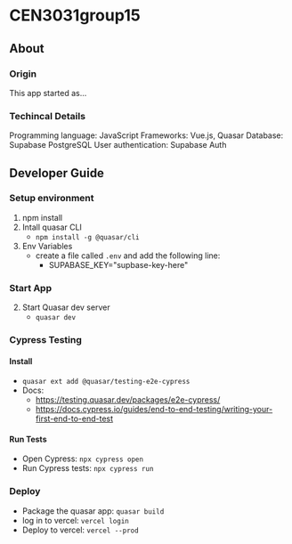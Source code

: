 # CEN3031group15

## About

### Origin

This app started as...

### Techincal Details

Programming language: JavaScript
Frameworks: Vue.js, Quasar
Database: Supabase PostgreSQL
User authentication: Supabase Auth

## Developer Guide

### Setup environment

1. npm install
2. Intall quasar CLI
    - `npm install -g @quasar/cli`
3. Env Variables
    - create a file called `.env`  and add the following line:
        - SUPABASE_KEY="supbase-key-here"
    
### Start App

2. Start Quasar dev server
    - `quasar dev`

### Cypress Testing

#### Install 

- `quasar ext add @quasar/testing-e2e-cypress`
- Docs: 
  - https://testing.quasar.dev/packages/e2e-cypress/
  - https://docs.cypress.io/guides/end-to-end-testing/writing-your-first-end-to-end-test

#### Run Tests

- Open Cypress: `npx cypress open`
- Run Cypress tests: `npx cypress run`

### Deploy

- Package the quasar app: `quasar build`
- log in to vercel: `vercel login`
- Deploy to vercel: `vercel --prod`
